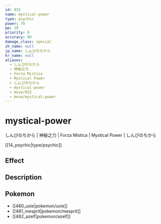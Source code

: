 ```yaml
---
id: 832
name: mystical-power
type: psychic
power: 70
pp: 10
priority: 0
accuracy: 90
damage_class: special
zh_name: null
jp_name: しんぴのちから
kr_name: null
aliases:
  - しんぴのちから
  - 神秘之力
  - Forza Mistica
  - Mystical Power
  - しんぴのちから
  - mystical-power
  - move/832
  - move/mystical-power
---
```

# mystical-power
    
しんぴのちから | 神秘之力 | Forza Mistica | Mystical Power | しんぴのちから

[[14_psychic|type/psychic]]

## Effect



## Description



## Pokemon

- [[480_uxie|pokemon/uxie]]
- [[481_mesprit|pokemon/mesprit]]
- [[482_azelf|pokemon/azelf]]

